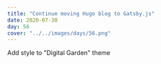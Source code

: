 ```yaml
---
title: "Continue moving Hugo blog to Gatsby.js"
date: 2020-07-30
day: 56
cover: "../../images/days/56.png"
---
```


Add style to "Digital Garden" theme
